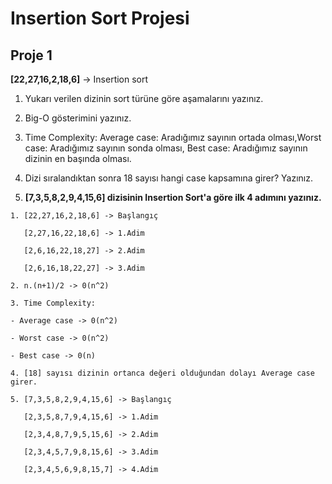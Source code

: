# Insertion Sort Projesi
## Proje 1

**[22,27,16,2,18,6]** ->  Insertion sort



1. Yukarı verilen dizinin sort türüne göre aşamalarını yazınız.

2. Big-O gösterimini yazınız.

3. Time Complexity: Average case: Aradığımız sayının ortada olması,Worst case: Aradığımız sayının sonda olması, Best case: Aradığımız sayının dizinin en başında olması.

4. Dizi sıralandıktan sonra 18 sayısı hangi case kapsamına girer? Yazınız.


5. **[7,3,5,8,2,9,4,15,6] dizisinin Insertion Sort'a göre ilk 4 adımını yazınız.**


```
1. [22,27,16,2,18,6] -> Başlangıç

​   [2,27,16,22,18,6] -> 1.Adim

​   [2,6,16,22,18,27] -> 2.Adim

​   [2,6,16,18,22,27] -> 3.Adim
```

 ```
2. n.(n+1)/2 -> 0(n^2)
```

```
3. Time Complexity:       

- Average case -> 0(n^2)

- Worst case -> 0(n^2)

- Best case -> 0(n)
```

```
4. [18] sayısı dizinin ortanca değeri olduğundan dolayı Average case girer.
```

```
5. [7,3,5,8,2,9,4,15,6] -> Başlangıç

   [2,3,5,8,7,9,4,15,6] -> 1.Adim

   [2,3,4,8,7,9,5,15,6] -> 2.Adim

   [2,3,4,5,7,9,8,15,6] -> 3.Adim

   [2,3,4,5,6,9,8,15,7] -> 4.Adim
```








